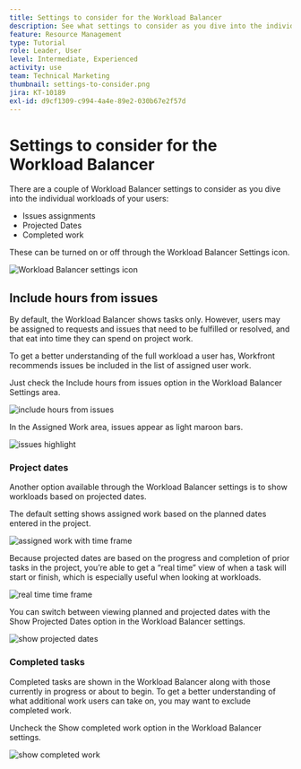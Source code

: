 ```yaml
---
title: Settings to consider for the Workload Balancer
description: See what settings to consider as you dive into the individual workloads of your users.
feature: Resource Management
type: Tutorial
role: Leader, User
level: Intermediate, Experienced
activity: use
team: Technical Marketing
thumbnail: settings-to-consider.png
jira: KT-10189
exl-id: d9cf1309-c994-4a4e-89e2-030b67e2f57d
---
```

# Settings to consider for the Workload Balancer

There are a couple of Workload Balancer settings to consider as you dive into the individual workloads of your users:

* Issues assignments
* Projected Dates
* Completed work


These can be turned on or off through the Workload Balancer Settings icon.

![Workload Balancer settings icon](assets/STC_01.png)

## Include hours from issues

By default, the Workload Balancer shows tasks only. However, users may be assigned to requests and issues that need to be fulfilled or resolved, and that eat into time they can spend on project work.

To get a better understanding of the full workload a user has, Workfront recommends issues be included in the list of assigned user work.

Just check the Include hours from issues option in the Workload Balancer Settings area.

![include hours from issues](assets/STC_02.png)

In the Assigned Work area, issues appear as light maroon bars.

![issues highlight](assets/STC_03.png)

### Project dates

Another option available through the Workload Balancer settings is to show workloads based on projected dates.

The default setting shows assigned work based on the planned dates entered in the project.

![assigned work with time frame](assets/STC_04.png)

Because projected dates are based on the progress and completion of prior tasks in the project, you’re able to get a “real time” view of when a task will start or finish, which is especially useful when looking at workloads.

![real time time frame](assets/STC_05.png)

You can switch between viewing planned and projected dates with the Show Projected Dates option in the Workload Balancer settings.

![show projected dates](assets/STC_06.png)

### Completed tasks

Completed tasks are shown in the Workload Balancer along with those currently in progress or about to begin. To get a better understanding of what additional work users can take on, you may want to exclude completed work.

Uncheck the Show completed work option in the Workload Balancer settings.

![show completed work](assets/STC_07.png)
